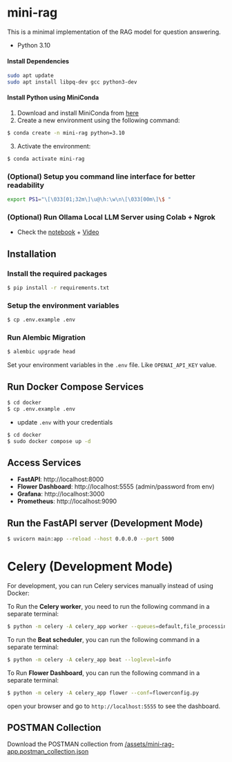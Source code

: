 # mini-rag

This is a minimal implementation of the RAG model for question answering.

- Python 3.10

#### Install Dependencies

```bash
sudo apt update
sudo apt install libpq-dev gcc python3-dev
```

#### Install Python using MiniConda

1. Download and install MiniConda from [here](https://docs.anaconda.com/free/miniconda/#quick-command-line-install)
2. Create a new environment using the following command:

```bash
$ conda create -n mini-rag python=3.10
```

3. Activate the environment:

```bash
$ conda activate mini-rag
```

### (Optional) Setup you command line interface for better readability

```bash
export PS1="\[\033[01;32m\]\u@\h:\w\n\[\033[00m\]\$ "
```

### (Optional) Run Ollama Local LLM Server using Colab + Ngrok

- Check the [notebook](https://colab.research.google.com/drive/1KNi3-9KtP-k-93T3wRcmRe37mRmGhL9p?usp=sharing) + [Video](https://youtu.be/-epZ1hAAtrs)

## Installation

### Install the required packages

```bash
$ pip install -r requirements.txt
```

### Setup the environment variables

```bash
$ cp .env.example .env
```

### Run Alembic Migration

```bash
$ alembic upgrade head
```

Set your environment variables in the `.env` file. Like `OPENAI_API_KEY` value.

## Run Docker Compose Services

```bash
$ cd docker
$ cp .env.example .env
```

- update `.env` with your credentials

```bash
$ cd docker
$ sudo docker compose up -d
```

## Access Services

- **FastAPI**: http://localhost:8000
- **Flower Dashboard**: http://localhost:5555 (admin/password from env)
- **Grafana**: http://localhost:3000
- **Prometheus**: http://localhost:9090

## Run the FastAPI server (Development Mode)

```bash
$ uvicorn main:app --reload --host 0.0.0.0 --port 5000
```

# Celery (Development Mode)

For development, you can run Celery services manually instead of using Docker:

To Run the **Celery worker**, you need to run the following command in a separate terminal:

```bash
$ python -m celery -A celery_app worker --queues=default,file_processing,data_indexing --loglevel=info
```

To run the **Beat scheduler**, you can run the following command in a separate terminal:

```bash
$ python -m celery -A celery_app beat --loglevel=info
```

To Run **Flower Dashboard**, you can run the following command in a separate terminal:

```bash
$ python -m celery -A celery_app flower --conf=flowerconfig.py
```

open your browser and go to `http://localhost:5555` to see the dashboard.

## POSTMAN Collection

Download the POSTMAN collection from [/assets/mini-rag-app.postman_collection.json](/assets/mini-rag-app.postman_collection.json)
